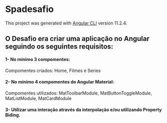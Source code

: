 # Spadesafio

This project was generated with [Angular CLI](https://github.com/angular/angular-cli) version 11.2.4.

## O Desafio era criar uma aplicação no Angular seguindo os seguintes requisitos:

#### 1- No mínimo 3 compomentes: 
Compomentes criados: Home, Filmes e Series

#### 2- No mínimo 4 compomentes do Angular Material: 
Compomentes utilizados: MatToolbarModule, MatButtonToggleModule, MatListModule, MatCardModule

#### 3- Utilizar uma interação através da interpolação e/ou utilizando Property Biding.
